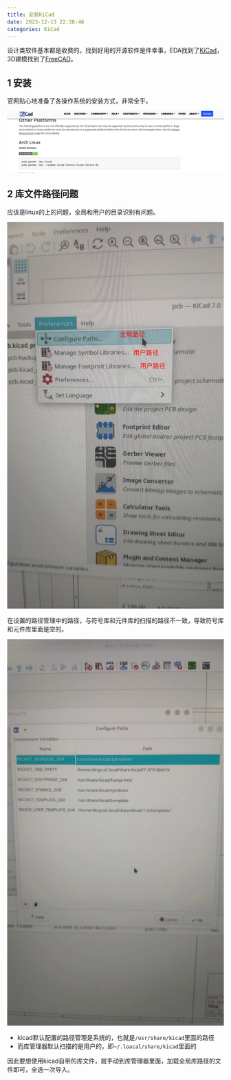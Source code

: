 ```yaml
---
title: 安装KiCad
date: 2023-12-13 22:38:46
categories: KiCad
---
```


设计类软件基本都是收费的，找到好用的开源软件是件幸事，EDA找到了[KiCad](https://www.kicad.org/)，3D建模找到了[FreeCAD](https://www.freecad.org/)。

1 安装
---

官网贴心地准备了各操作系统的安装方式，非常全乎。

![](安装KiCad/1702478525.png)

2 库文件路径问题
---

应该是linux的上的问题，全局和用户的目录识别有问题。

![](安装KiCad/1702478766.png)

在设置的路径管理中的路径，与符号库和元件库的扫描的路径不一致，导致符号库和元件库里面是空的。

![](安装KiCad/1702479017.png)

- kicad默认配置的路径管理是系统的，也就是`/usr/share/kicad`里面的路径
- 而库管理器默认扫描的是用户的，即`~/.loacal/share/kicad`里面的

因此要想使用kicad自带的库文件，就手动到库管理器里面，加载全局库路径的文件即可，全选一次导入。